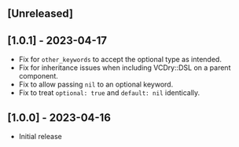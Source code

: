 ## [Unreleased]

## [1.0.1] - 2023-04-17

- Fix for `other_keywords` to accept the optional type as intended.
- Fix for inheritance issues when including VCDry::DSL on a parent component.
- Fix to allow passing `nil` to an optional keyword.
- Fix to treat `optional: true` and `default: nil` identically.

## [1.0.0] - 2023-04-16

- Initial release
